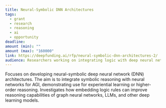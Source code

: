 ```yaml
---
title: Neural-Symbolic DNN Architectures
tags:
  - grant
  - research
  - reasoning
  - ai
  - opportunity
deadline: 
amount (min): ""
amount (max): "160000"
link: https://deepfunding.ai/rfp/neural-symbolic-dnn-architectures-2/
audience: Researchers working on integrating logic with deep neural networks (e.g., PyNeuraLogic, KANs).
---
```

Focuses on developing neural-symbolic deep neural network (DNN) architectures. The aim is to integrate symbolic reasoning with neural networks for AGI, demonstrating use for experiential learning or higher-order reasoning. Investigates how embedding logic rules can improve reasoning capabilities of graph neural networks, LLMs, and other deep learning models.